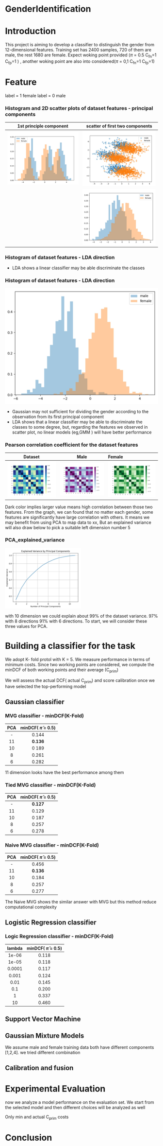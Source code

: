 # GenderIdentification


# Introduction

This project is aiming to develop a classifier to distinguish the gender from 12-dimensional features.
Training set has 2400 samples, 720 of them are male, the rest 1680 are female.
Expect woking point provided ($\pi$ = 0.5
C<sub>fn</sub>=1 C<sub>fp</sub>=1 ) , another woking point are also into considered($\pi$ = 0,1 C<sub>fn</sub>=1 C<sub>fp</sub>=1)

# Feature

label = 1 female
label = 0 male
### Histogram and 2D scatter plots of dataset features - principal components



| 1st principle component | scatter of first two components |
|:-----------------------:|:-------------------------------:|
| ![](images/gau_1st.jpg) |   ![](images/gau_scatter.jpg)   |
|                         |    ![](images/gau_2ndPC.jpg)    |

### Histogram of dataset features - LDA direction


 - LDA shows a linear classifier may be able discriminate the classes 
### Histogram of dataset features - LDA direction
![](images/LDA.jpg)


 - Gaussian may not sufficient for dividing the gender according to the observation from its first principal component
 - LDA shows that a linear classifier may be able to discriminate the classes to some degree, but, regarding the features we observed in scatter plot, no linear models (eg,GMM ) will have better performance 

### Pearson correlation coefficient for the dataset features

|          Dataset          |             Male              | Female                          |
|:-------------------------:|:-----------------------------:|:--------------------------------|
| ![](images/heatmap_D.png) | ![](images/heatmap_Dmale.png) | ![](images/heatmap_Dfemale.png) |

Dark color implies larger value means high correlation between those two features.
From the graph, we can found that no matter each gender, some features are significantly have large correlation with others.
It means we may benefit from using PCA to map data to xx, But an explained variance will also draw below to pick a suitable left dimension number
5
### PCA_explained_variance


[<img src="images/PCA_explained_var.jpg" width="250"/>](image.png)

with 10 dimension we could explain about 99% of the dataset variance. 97% with 8 directions 91% with 6 directions. To start, we will consider these three values for PCA.



# Building a classifier for the task

We adopt K- fold protol with K = 5. We measure performance in terms of minimum costs.
Since two working points are considered, we compute the minDCF of both working points and their average (C<sub>prim</sub>)


We will assess the actual DCF( actual C<sub>prim</sub>) and score calibration once we have selected the top-performing model

## Gaussian classifier

### MVG classifier - minDCF(K-Fold) 
| PCA | minDCF( $\widetilde{\pi}$ = 0.5) | 
|:---:|:--------------------------------:|
|  -  |              0.144               | 
| 11  |            **0.136**             |
| 10  |              0 189               | 
|  8  |              0.261               | 
|  6  |              0.282               | 

11 dimension looks have the best performance among them

### Tied MVG classifier - minDCF(K-Fold) 
| PCA | minDCF( $\widetilde{\pi}$ = 0.5) | 
|:---:|:--------------------------------:|
|  -  |            **0.127**             |
| 11  |              0.129               | 
| 10  |              0 187               | 
|  8  |              0.257               | 
|  6  |              0.278               | 


### Naive MVG classifier - minDCF(K-Fold) 
| PCA | minDCF( $\widetilde{\pi}$ = 0.5) |
|:---:|:--------------------------------:|
|  -  |              0.456               |
| 11  |            **0.136**             | 
| 10  |              0.184               | 
|  8  |              0.257               |
|  6  |              0.277               | 



The Naive MVG shows the similar answer with MVG but this method reduce computational complexity

## Logistic Regression classifier

### Logic Regression classifier - minDCF(K-Fold) 
| lambda | minDCF( $\widetilde{\pi}$ = 0.5) |
|:------:|:--------------------------------:|
| 1e-06  |              0.118               |
| 1e-05  |              0.118               | 
| 0.0001 |              0.117               | 
| 0.001  |              0.124               |
|  0.01  |              0.145               | 
|  0.1   |              0.200               |
|   1    |              0.337               | 
|   10   |              0.460               | 
## Support Vector Machine
## Gaussian Mixture Models
We assume male and female training data both have different components [1,2,4]. we tried different combination
## Calibration and fusion
# Experimental Evaluation
now we analyze a model performance on the evaluation set. We start from the selected model and then different choices will be analyzed as well

Only min and actual C<sub>prim</sub> costs

# Conclusion

